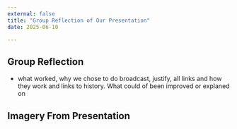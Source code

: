 ```yaml
---
external: false
title: "Group Reflection of Our Presentation" 
date: 2025-06-10 

---
```


## Group Reflection 
- what worked, why we chose to do broadcast, justify, all links and how they work and links to history. What could of been improved or explaned on 












## Imagery From Presentation